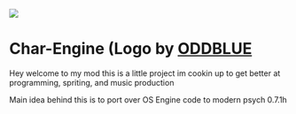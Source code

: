 
 ![](https://vscharimagefiles.neocities.org/imgs/VSCharLogo.png)
# Char-Engine (Logo by [ODDBLUE](https://www.youtube.com/channel/UC9lI9voKG3IHdtWIm6TC08Q) 

Hey welcome to my mod this is a little project im cookin up to get better at programming, spriting, and music production

Main idea behind this is to port over OS Engine code to modern psych 0.7.1h

